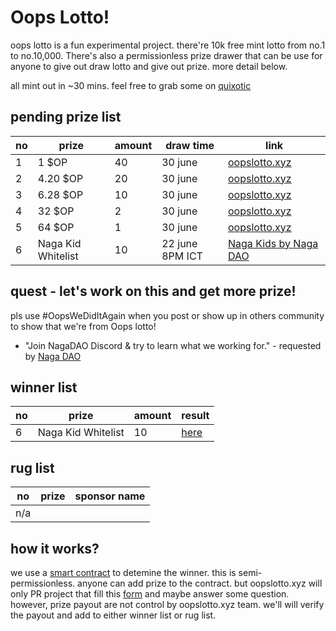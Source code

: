 # Oops Lotto!

oops lotto is a fun experimental project. there're 10k free mint lotto from no.1 to no.10,000. There's also a permissionless prize drawer that can be use for anyone to give out draw lotto and give out prize. more detail below.

all mint out in ~30 mins. feel free to grab some on [quixotic](https://quixotic.io/collection/0xD182adC29d09FcF823C9FE8ED678ee96e09BE7a9)

## pending prize list

| no | prize | amount  | draw time | link | 
|---|---|---|---| --- | 
| 1|  1 $OP | 40  |  30 june |  [oopslotto.xyz](https://oopslotto.xyz/) |
| 2 | 4.20 $OP  | 20  |  30 june |   [oopslotto.xyz](https://oopslotto.xyz/) |
| 3 | 6.28 $OP | 10  | 30 june  |   [oopslotto.xyz](https://oopslotto.xyz/)|
| 4 | 32 $OP |  2 | 30 june  |   [oopslotto.xyz](https://oopslotto.xyz/) |
| 5 | 64 $OP |  1 | 30 june  |   [oopslotto.xyz](https://oopslotto.xyz/) |
| 6 | Naga Kid Whitelist |  10 | 22 june 8PM ICT  |   [Naga Kids by Naga DAO](https://www.facebook.com/nagadaonft/photos/a.105341851688875/365395999016791) |


## quest - let's work on this and get more prize! 
pls use #OopsWeDidItAgain when you post or show up in others community to show that we're from Oops lotto! 

- "Join NagaDAO Discord & try to learn what we working for." - requested by [Naga DAO](https://discord.gg/nagadao)



## winner list

| no | prize | amount  | result |   
|---|---|---|--- |
|  6 | Naga Kid Whitelist  | 10  | [here](/winner/naga-kid-wl)  |   

## rug list

| no | prize | sponsor name |
|---|---|--- |
|  n/a |   |   |   



## how it works?

we use a [smart contract](https://optimistic.etherscan.io/address/0xfe77d91f622664ae91ed61c55325d096db94d652) to detemine the winner.
this is semi-permissionless. anyone can add prize to the contract. but oopslotto.xyz will only PR project that fill this [form](https://forms.gle/oPtDVEjF5ucS2Y1S6) and maybe answer some question. 
however, prize payout are not control by oopslotto.xyz team. we'll will verify the payout and add to either winner list or rug list. 
